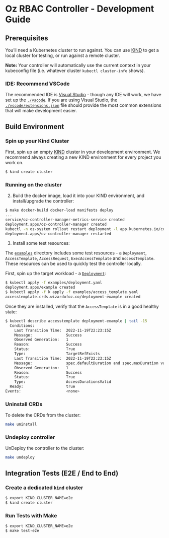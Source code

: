 # Oz RBAC Controller - Development Guide

[kind]: https://sigs.k8s/kind

## Prerequisites

You’ll need a Kubernetes cluster to run against. You can use [KIND][kind] to
get a local cluster for testing, or run against a remote cluster.

**Note:** Your controller will automatically use the current context in your
kubeconfig file (i.e. whatever cluster `kubectl cluster-info` shows).

### IDE: Recommend VSCode

The recommended IDE is [Visual Studio](https://code.visualstudio.com/) - though
any IDE will work, we have set up the [`./vscode`](./vscode). If you are using
Visual Studio, the [`./vscode/extensions.json`](./vscode/extensions.json) file
should provide the most common extensions that will make development easier.

## Build Environment

### Spin up your Kind Cluster

First, spin up an empty [KIND][kind] cluster in your development environment.
We recommend always creating a new KIND environment for every project you work
on.

```sh
$ kind create cluster
```

### Running on the cluster

2. Build the docker image, load it into your KIND environment, and
   install/upgrade the controller:

```sh
$ make docker-build docker-load manifests deploy
...
service/oz-controller-manager-metrics-service created
deployment.apps/oz-controller-manager created
kubectl -n oz-system rollout restart deployment -l app.kubernetes.io/component=manager
deployment.apps/oz-controller-manager restarted
```

3. Install some test resources:

The [`examples`](./examples) directory includes some test resources - a
`Deployment`, `AccessTemplate`, `AccessRequest`, `ExecAccessTemplate` and
`AccessTemplate`. These resources can be used to quickly test the controller
locally.

First, spin up the target workload - a [`Deployment`](./examples/deployment.yaml):

```sh
$ kubectl apply -f examples/deployment.yaml
deployment.apps/example created
$ kubectl apply -f k apply -f examples/access_template.yaml
accesstemplate.crds.wizardofoz.co/deployment-example created
```

Once they are installed, verify that the `AccessTemplate` is in a good healthy state:
```sh
$ kubectl describe accesstemplate deployment-example | tail -15
  Conditions:
    Last Transition Time:  2022-11-19T22:23:15Z
    Message:               Success
    Observed Generation:   1
    Reason:                Success
    Status:                True
    Type:                  TargetRefExists
    Last Transition Time:  2022-11-19T22:23:15Z
    Message:               spec.defaultDuration and spec.maxDuration valid
    Observed Generation:   1
    Reason:                Success
    Status:                True
    Type:                  AccessDurationsValid
  Ready:                   true
Events:                    <none>
```


### Uninstall CRDs
To delete the CRDs from the cluster:

```sh
make uninstall
```

### Undeploy controller
UnDeploy the controller to the cluster:

```sh
make undeploy
```

## Integration Tests (E2E / End to End)

### Create a dedicated `kind` cluster

```sh
$ export KIND_CLUSTER_NAME=e2e
$ kind create cluster
```

### Run Tests with Make

```sh
$ export KIND_CLUSTER_NAME=e2e
$ make test-e2e
```
